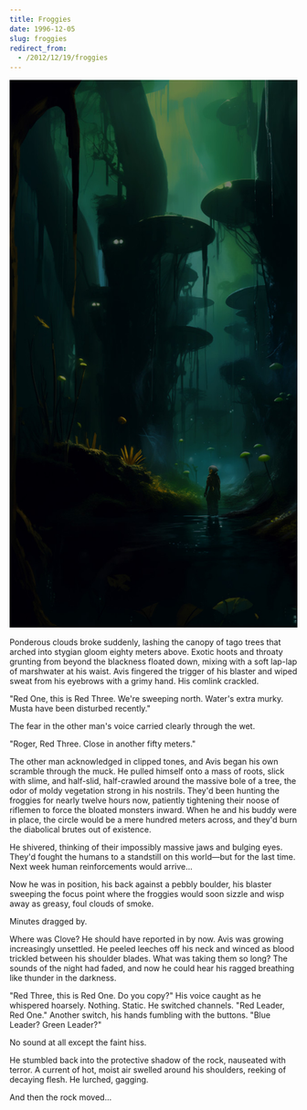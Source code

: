 ```yaml
---
title: Froggies
date: 1996-12-05
slug: froggies
redirect_from:
  - /2012/12/19/froggies
---
```

<img alt="soldier in jungle on froggy planet" src="assets/froggy-planet.jpg" />

Ponderous clouds broke suddenly, lashing the canopy of tago trees that arched into stygian gloom eighty meters above. Exotic hoots and throaty grunting from beyond the blackness floated down, mixing with a soft lap-lap of marshwater at his waist. Avis fingered the trigger of his blaster and wiped sweat from his eyebrows with a grimy hand. His comlink crackled.

"Red One, this is Red Three. We're sweeping north. Water's extra murky. Musta have been disturbed recently."

The fear in the other man's voice carried clearly through the wet.

"Roger, Red Three. Close in another fifty meters."

The other man acknowledged in clipped tones, and Avis began his own scramble through the muck. He pulled himself onto a mass of roots, slick with slime, and half-slid, half-crawled around the massive bole of a tree, the odor of moldy vegetation strong in his nostrils. They'd been hunting the froggies for nearly twelve hours now, patiently tightening their noose of riflemen to force the bloated monsters inward. When he and his buddy were in place, the circle would be a mere hundred meters across, and they'd burn the diabolical brutes out of existence.

He shivered, thinking of their impossibly massive jaws and bulging eyes. They'd fought the humans to a standstill on this world—but for the last time. Next week human reinforcements would arrive...

Now he was in position, his back against a pebbly boulder, his blaster sweeping the focus point where the froggies would soon sizzle and wisp away as greasy, foul clouds of smoke.

Minutes dragged by.

Where was Clove? He should have reported in by now. Avis was growing increasingly unsettled. He peeled leeches off his neck and winced as blood trickled between his shoulder blades. What was taking them so long? The sounds of the night had faded, and now he could hear his ragged breathing like thunder in the darkness.

"Red Three, this is Red One. Do you copy?" His voice caught as he whispered hoarsely. Nothing. Static. He switched channels. "Red Leader, Red One." Another switch, his hands fumbling with the buttons. "Blue Leader? Green Leader?"

No sound at all except the faint hiss.

He stumbled back into the protective shadow of the rock, nauseated with terror. A current of hot, moist air swelled around his shoulders, reeking of decaying flesh. He lurched, gagging.

And then the rock moved...
